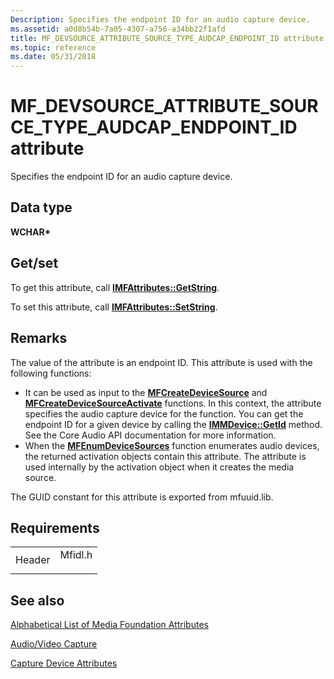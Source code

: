 ```yaml
---
Description: Specifies the endpoint ID for an audio capture device.
ms.assetid: a0d8b54b-7a05-4307-a756-a34bb22f1afd
title: MF_DEVSOURCE_ATTRIBUTE_SOURCE_TYPE_AUDCAP_ENDPOINT_ID attribute (Mfidl.h)
ms.topic: reference
ms.date: 05/31/2018
---
```


# MF\_DEVSOURCE\_ATTRIBUTE\_SOURCE\_TYPE\_AUDCAP\_ENDPOINT\_ID attribute

Specifies the endpoint ID for an audio capture device.

## Data type

**WCHAR\***

## Get/set

To get this attribute, call [**IMFAttributes::GetString**](/windows/desktop/api/mfobjects/nf-mfobjects-imfattributes-getstring).

To set this attribute, call [**IMFAttributes::SetString**](/windows/desktop/api/mfobjects/nf-mfobjects-imfattributes-setstring).

## Remarks

The value of the attribute is an endpoint ID. This attribute is used with the following functions:

-   It can be used as input to the [**MFCreateDeviceSource**](/windows/desktop/api/mfidl/nf-mfidl-mfcreatedevicesource) and [**MFCreateDeviceSourceActivate**](/windows/desktop/api/mfidl/nf-mfidl-mfcreatedevicesourceactivate) functions. In this context, the attribute specifies the audio capture device for the function. You can get the endpoint ID for a given device by calling the [**IMMDevice::GetId**](/windows/win32/api/mmdeviceapi/nf-mmdeviceapi-immdevice-getid) method. See the Core Audio API documentation for more information.
-   When the [**MFEnumDeviceSources**](/windows/desktop/api/mfidl/nf-mfidl-mfenumdevicesources) function enumerates audio devices, the returned activation objects contain this attribute. The attribute is used internally by the activation object when it creates the media source.

The GUID constant for this attribute is exported from mfuuid.lib.

## Requirements



|                   |                                                                                    |
|-------------------|------------------------------------------------------------------------------------|
| Header<br/> | <dl> <dt>Mfidl.h</dt> </dl> |



## See also

<dl> <dt>

[Alphabetical List of Media Foundation Attributes](alphabetical-list-of-media-foundation-attributes.md)
</dt> <dt>

[Audio/Video Capture](audio-video-capture.md)
</dt> <dt>

[Capture Device Attributes](capture-device-attributes.md)
</dt> </dl>

 

 